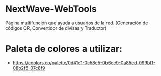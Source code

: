 # NextWave-WebTools
Página multifunción que ayuda a usuarios de la red. (Generación de códigos QR, Convertidor de divisas y Traductor)


# Paleta de colores a utilizar:
 - https://coolors.co/palette/0d41e1-0c58e5-0b6ee9-0a85ed-099bf1-08b2f5-07c8f9
